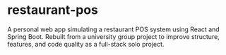 # restaurant-pos
A personal web app simulating a restaurant POS system using React and Spring Boot. Rebuilt from a university group project to improve structure, features, and code quality as a full-stack solo project.
